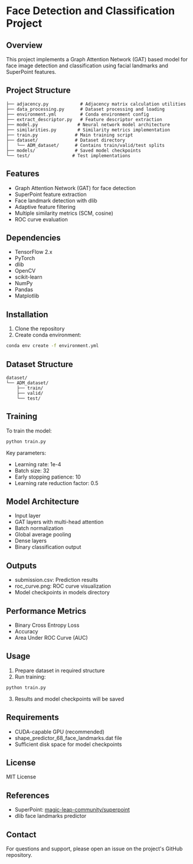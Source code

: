 # Face Detection and Classification Project

## Overview
This project implements a Graph Attention Network (GAT) based model for face image detection and classification using facial landmarks and SuperPoint features.

## Project Structure
```
├── adjacency.py            # Adjacency matrix calculation utilities
├── data_processing.py      # Dataset processing and loading
├── environment.yml         # Conda environment config
├── extract_descriptor.py   # Feature descriptor extraction
├── model.py               # Neural network model architecture
├── similarities.py        # Similarity metrics implementation
├── train.py              # Main training script 
├── dataset/              # Dataset directory
│   └── ADM_dataset/      # Contains train/valid/test splits
├── models/               # Saved model checkpoints
└── test/                # Test implementations
```

## Features
- Graph Attention Network (GAT) for face detection
- SuperPoint feature extraction
- Face landmark detection with dlib
- Adaptive feature filtering
- Multiple similarity metrics (SCM, cosine)
- ROC curve evaluation

## Dependencies
- TensorFlow 2.x
- PyTorch
- dlib
- OpenCV
- scikit-learn
- NumPy
- Pandas
- Matplotlib

## Installation
1. Clone the repository
2. Create conda environment:
```bash
conda env create -f environment.yml
```

## Dataset Structure
```
dataset/
└── ADM_dataset/
    ├── train/
    ├── valid/
    └── test/
```

## Training
To train the model:
```bash
python train.py
```

Key parameters:
- Learning rate: 1e-4 
- Batch size: 32
- Early stopping patience: 10
- Learning rate reduction factor: 0.5

## Model Architecture
- Input layer
- GAT layers with multi-head attention
- Batch normalization
- Global average pooling
- Dense layers
- Binary classification output

## Outputs
- submission.csv: Prediction results
- roc_curve.png: ROC curve visualization
- Model checkpoints in models directory

## Performance Metrics
- Binary Cross Entropy Loss
- Accuracy
- Area Under ROC Curve (AUC)

## Usage
1. Prepare dataset in required structure
2. Run training:
```bash
python train.py
```
3. Results and model checkpoints will be saved

## Requirements
- CUDA-capable GPU (recommended)
- shape_predictor_68_face_landmarks.dat file
- Sufficient disk space for model checkpoints



## License
MIT License

## References
- SuperPoint: [magic-leap-community/superpoint](https://huggingface.co/magic-leap-community/superpoint)
- dlib face landmarks predictor

## Contact
For questions and support, please open an issue on the project's GitHub repository.
